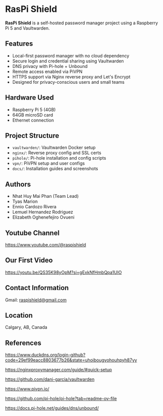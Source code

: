 # RasPi Shield

**RasPi Shield** is a self-hosted password manager project using a Raspberry Pi 5 and Vaultwarden.

## Features

- Local-first password manager with no cloud dependency
- Secure login and credential sharing using Vaultwarden
- DNS privacy with Pi-hole + Unbound
- Remote access enabled via PiVPN
- HTTPS support via Nginx reverse proxy and Let's Encrypt
- Designed for privacy-conscious users and small teams

## Hardware Used

- Raspberry Pi 5 (4GB)
- 64GB microSD card
- Ethernet connection

## Project Structure

- `vaultwarden/`: Vaultwarden Docker setup
- `nginx/`: Reverse proxy config and SSL certs
- `pihole/`: Pi-hole installation and config scripts
- `vpn/`: PiVPN setup and user configs
- `docs/`: Installation guides and screenshots

## Authors

- Nhat Huy Mai Phan (Team Lead)
- Tyas Marion
- Ennio Cardozo Rivera
- Lemuel Hernandez Rodriguez
- Elizabeth Oghenefejiro Ovueni

## Youtube Channel
https://www.youtube.com/@raspishield

## Our First Video
https://youtu.be/QS35K98yOpM?si=gExkNfHmbQpa1UIO

## Contact Information
Gmail: raspishield@gmail.com

## Location
Calgary, AB, Canada

## References
https://www.duckdns.org/login-github?code=29ef99eacc8803677b26&state=uhoibougyohouhpyh87yy

https://nginxproxymanager.com/guide/#quick-setup

https://github.com/dani-garcia/vaultwarden

https://www.pivpn.io/

https://github.com/pi-hole/pi-hole?tab=readme-ov-file

https://docs.pi-hole.net/guides/dns/unbound/
